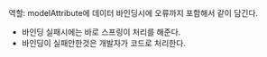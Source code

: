 역할: modelAttribute에 데이터 바인딩시에 오류까지 포함해서 같이 담긴다.

- 바인딩 실패시에는 바로 스프링이 처리를 해준다.
- 바인딩이 실패안한것은 개발자가 코드로 처리한다.

